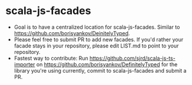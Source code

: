 scala-js-facades
================

- Goal is to have a centralized location for scala-js-facades. Similar to https://github.com/borisyankov/DeinitelyTyped.
- Please feel free to submit PR to add new facades. If you'd rather your facade stays in your repository, please edit LIST.md to point to your repository.
- Fastest way to contribute: Run https://github.com/sjrd/scala-js-ts-importer on https://github.com/borisyankov/DefinitelyTyped for the library you're using currently, commit to scala-js-facades and submit a PR.
